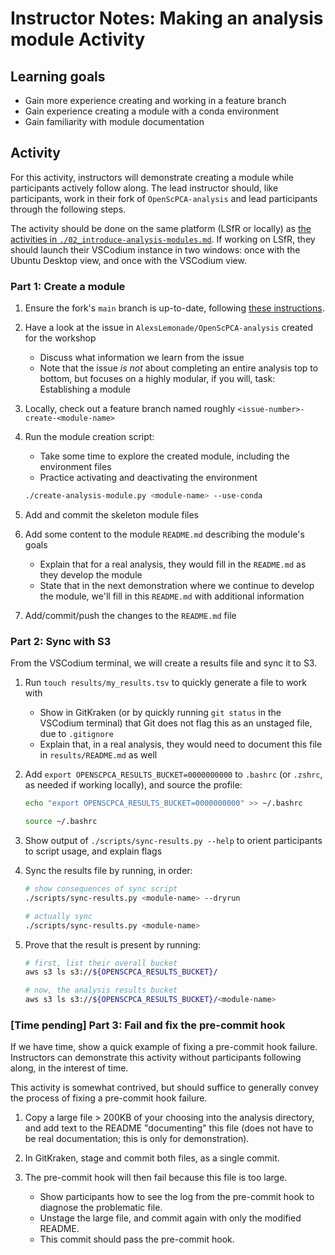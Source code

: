 
# Instructor Notes: Making an analysis module Activity

## Learning goals

- Gain more experience creating and working in a feature branch
- Gain experience creating a module with a conda environment
- Gain familiarity with module documentation

## Activity

For this activity, instructors will demonstrate creating a module while participants actively follow along.
The lead instructor should, like participants, work in their fork of `OpenScPCA-analysis` and lead participants through the following steps.

The activity should be done on the same platform (LSfR or locally) as [the activities in `./02_introduce-analysis-modules.md`](02_introduce-analysis-modules.md).
If working on LSfR, they should launch their VSCodium instance in two windows: once with the Ubuntu Desktop view, and once with the VSCodium view.


### Part 1: Create a module

1. Ensure the fork's `main` branch is up-to-date, following [these instructions](https://openscpca.readthedocs.io/en/latest/contributing-to-analyses/working-with-git/staying-in-sync-with-upstream/).

2. Have a look at the issue in `AlexsLemonade/OpenScPCA-analysis` created for the workshop
    - Discuss what information we learn from the issue
    - Note that the issue _is not_ about completing an entire analysis top to bottom, but focuses on a highly modular, if you will, task: Establishing a module

3. Locally, check out a feature branch named roughly `<issue-number>-create-<module-name>`

4. Run the module creation script:
   - Take some time to explore the created module, including the environment files
   - Practice activating and deactivating the environment

    ```bash
    ./create-analysis-module.py <module-name> --use-conda
    ```

5. Add and commit the skeleton module files

6. Add some content to the module `README.md` describing the module's goals
    - Explain that for a real analysis, they would fill in the `README.md` as they develop the module
    - State that in the next demonstration where we continue to develop the module, we'll fill in this `README.md` with additional information

7. Add/commit/push the changes to the `README.md` file

### Part 2: Sync with S3

From the VSCodium terminal, we will create a results file and sync it to S3.

1. Run `touch results/my_results.tsv` to quickly generate a file to work with
    - Show in GitKraken (or by quickly running `git status` in the VSCodium terminal) that Git does not flag this as an unstaged file, due to `.gitignore`
    - Explain that, in a real analysis, they would need to document this file in `results/README.md` as well

2. Add `export OPENSCPCA_RESULTS_BUCKET=0000000000` to `.bashrc` (or `.zshrc`, as needed if working locally), and source the profile:
    ```sh
    echo "export OPENSCPCA_RESULTS_BUCKET=0000000000" >> ~/.bashrc

    source ~/.bashrc
    ```

3. Show output of `./scripts/sync-results.py --help` to orient participants to script usage, and explain flags

4. Sync the results file by running, in order:
    ```sh
    # show consequences of sync script
    ./scripts/sync-results.py <module-name> --dryrun

    # actually sync
    ./scripts/sync-results.py <module-name>
    ```

5.  Prove that the result is present by running:
    ```sh
    # first, list their overall bucket
    aws s3 ls s3://${OPENSCPCA_RESULTS_BUCKET}/

    # now, the analysis results bucket
    aws s3 ls s3://${OPENSCPCA_RESULTS_BUCKET}/<module-name>
    ```

### [Time pending] Part 3: Fail and fix the pre-commit hook

If we have time, show a quick example of fixing a pre-commit hook failure.
Instructors can demonstrate this activity without participants following along, in the interest of time.

This activity is somewhat contrived, but should suffice to generally convey the process of fixing a pre-commit hook failure.

1. Copy a large file > 200KB of your choosing into the analysis directory, and add text to the README "documenting" this file (does not have to be real documentation; this is only for demonstration).

2. In GitKraken, stage and commit both files, as a single commit.

3. The pre-commit hook will then fail because this file is too large.
    - Show participants how to see the log from the pre-commit hook to diagnose the problematic file.
    - Unstage the large file, and commit again with only the modified README.
    - This commit should pass the pre-commit hook.